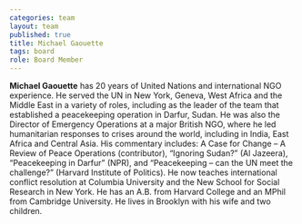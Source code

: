 ```yaml
---
categories: team
layout: team
published: true
title: Michael Gaouette
tags: board
role: Board Member
---
```


**Michael Gaouette** has 20 years of United Nations and international NGO experience. He served the UN in New York, Geneva, West Africa and the Middle East in a variety of roles, including as the leader of the team that established a peacekeeping operation in Darfur, Sudan. He was also the Director of Emergency Operations at a major British NGO, where he led humanitarian responses to crises around the world, including in India, East Africa and Central Asia. His commentary includes: A Case for Change – A Review of Peace Operations (contributor), “Ignoring Sudan?” (Al Jazeera), “Peacekeeping in Darfur” (NPR), and “Peacekeeping – can the UN meet the challenge?” (Harvard Institute of Politics). He now teaches international conflict resolution at Columbia University and the New School for Social Research in New York. He has an A.B. from Harvard College and an MPhil from Cambridge University. He lives in Brooklyn with his wife and two children.
